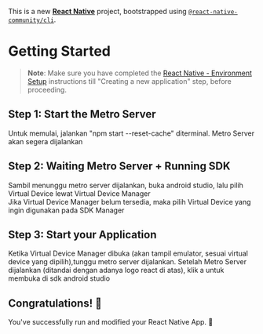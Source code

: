 This is a new [**React Native**](https://reactnative.dev) project, bootstrapped using [`@react-native-community/cli`](https://github.com/react-native-community/cli).

# Getting Started

>**Note**: Make sure you have completed the [React Native - Environment Setup](https://reactnative.dev/docs/environment-setup) instructions till "Creating a new application" step, before proceeding.

## Step 1: Start the Metro Server

Untuk memulai, jalankan "npm start --reset-cache" diterminal. Metro Server akan segera dijalankan 

## Step 2: Waiting Metro Server + Running SDK

Sambil menunggu metro server dijalankan, buka android studio, lalu pilih Virtual Device lewat Virtual Device Manager <br/>
Jika Virtual Device Manager belum tersedia, maka pilih Virtual Device yang ingin digunakan pada SDK Manager

## Step 3: Start your Application

Ketika Virtual Device Manager dibuka (akan tampil emulator, sesuai virtual device yang dipilih),tunggu metro server dijalankan.
Setelah Metro Server dijalankan (ditandai dengan adanya logo react di atas), klik a untuk membuka di sdk android studio

## Congratulations! :tada:

You've successfully run and modified your React Native App. :partying_face:
